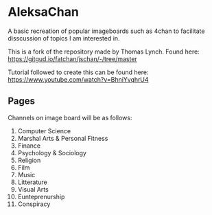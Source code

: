 # AleksaChan
A basic recreation of popular imageboards such as 4chan to facilitate disscussion of topics I am interested in.

This is a fork of the repository made by Thomas Lynch. Found here: 
https://gitgud.io/fatchan/jschan/-/tree/master

Tutorial followed to create this can be found here:
https://www.youtube.com/watch?v=BhniYvqhrU4

## Pages
Channels on image board will be as follows:
1. Computer Science
2. Marshal Arts & Personal Fitness
3. Finance
4. Psychology & Sociology
6. Religion
7. Film
8. Music
9. Litterature
10. Visual Arts
11. Eunteprenurship
12. Conspiracy